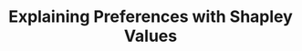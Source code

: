 ---
layout: default
title: "Explaining Preferences with Shapley Values"
authors: Hu Robert*, <ins>Siu Lun Chau*</ins>, Jaime Ferrando Huertas, Dino Sejdinovic
venue: Conference on Neural Information Processing Systems (NeurIPS)
venue_short: NeurIPS
year: 2022
pdf: https://proceedings.neurips.cc/paper_files/paper/2022/file/b1656d20067ca7c84a33785c4083a75e-Paper-Conference.pdf
code: https://github.com/MrHuff/PREF-SHAP
doi: 
preprint: "false"
thumbnail: "../assets/img/publications/2022-pref-shap.png"
XAI: true
PM: true
---